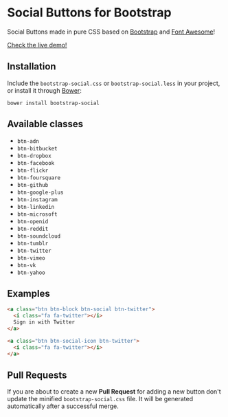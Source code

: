 # Social Buttons for Bootstrap

Social Buttons made in pure CSS based on [Bootstrap](http://twbs.github.io/bootstrap/) and [Font Awesome](http://fortawesome.github.io/Font-Awesome/)!

[Check the live demo!](http://lipis.github.io/bootstrap-social)

## Installation

Include the `bootstrap-social.css` or `bootstrap-social.less` in your project, or install it through [Bower](http://bower.io/):

    bower install bootstrap-social

## Available classes

* `btn-adn`
* `btn-bitbucket`
* `btn-dropbox`
* `btn-facebook`
* `btn-flickr`
* `btn-foursquare`
* `btn-github`
* `btn-google-plus`
* `btn-instagram`
* `btn-linkedin`
* `btn-microsoft`
* `btn-openid`
* `btn-reddit`
* `btn-soundcloud`
* `btn-tumblr`
* `btn-twitter`
* `btn-vimeo`
* `btn-vk`
* `btn-yahoo`

## Examples

```html
<a class="btn btn-block btn-social btn-twitter">
  <i class="fa fa-twitter"></i>
  Sign in with Twitter
</a>

<a class="btn btn-social-icon btn-twitter">
  <i class="fa fa-twitter"></i>
</a>
```

## Pull Requests

If you are about to create a new **Pull Request** for adding a new button don't update the minified `bootstrap-social.css` file. It will be generated automatically after a successful merge.
